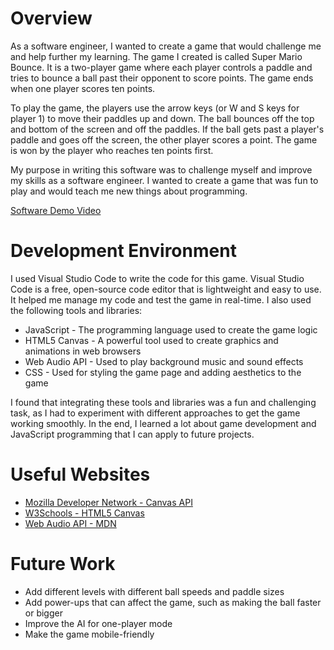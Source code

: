# Overview

As a software engineer, I wanted to create a game that would challenge me and help further my learning. The game I created is called Super Mario Bounce. It is a two-player game where each player controls a paddle and tries to bounce a ball past their opponent to score points. The game ends when one player scores ten points.

To play the game, the players use the arrow keys (or W and S keys for player 1) to move their paddles up and down. The ball bounces off the top and bottom of the screen and off the paddles. If the ball gets past a player's paddle and goes off the screen, the other player scores a point. The game is won by the player who reaches ten points first.

My purpose in writing this software was to challenge myself and improve my skills as a software engineer. I wanted to create a game that was fun to play and would teach me new things about programming.

[Software Demo Video](https://youtu.be/uF6kXDQBZwQ)

# Development Environment

I used Visual Studio Code to write the code for this game. Visual Studio Code is a free, open-source code editor that is lightweight and easy to use. It helped me manage my code and test the game in real-time. I also used the following tools and libraries:

* JavaScript - The programming language used to create the game logic
* HTML5 Canvas - A powerful tool used to create graphics and animations in web browsers
* Web Audio API - Used to play background music and sound effects
* CSS - Used for styling the game page and adding aesthetics to the game

I found that integrating these tools and libraries was a fun and challenging task, as I had to experiment with different approaches to get the game working smoothly. In the end, I learned a lot about game development and JavaScript programming that I can apply to future projects.

# Useful Websites

* [Mozilla Developer Network - Canvas API](https://developer.mozilla.org/en-US/docs/Web/API/Canvas_API)
* [W3Schools - HTML5 Canvas](https://www.w3schools.com/html/html5_canvas.asp)
* [Web Audio API - MDN](https://developer.mozilla.org/en-US/docs/Web/API/Web_Audio_API)

# Future Work

* Add different levels with different ball speeds and paddle sizes
* Add power-ups that can affect the game, such as making the ball faster or bigger
* Improve the AI for one-player mode
* Make the game mobile-friendly